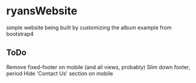 # ryansWebsite
simple website being built by customizing the album example from bootstrap4

## ToDo
  Remove fixed-footer on mobile (and all views, probably)
  Slim down footer, period
  Hide 'Contact Us' section on mobile
